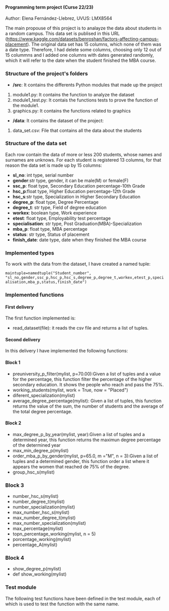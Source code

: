 #### Programming term project (Curse 22/23)

Author: Elena Fernández-Llebrez, UVUS: LMX8564

The main propouse of this project is to analayze the data about students in a random campus. 
This data set is publised in this URL (https://www.kaggle.com/datasets/benroshan/factors-affecting-campus-placement). The original data set has 15 columns, which none of them was a date type. Therefore, I had delete some columns, choosing only 12 out of 15 colummns and I added one columns with dates generated randomly, which it will refer to the date when the student finished the MBA course.

### Structure of the project's folders
- **/src**: It contains the differents Python modules that made up the project
 1. module1.py: It contains the function to analyze the dataset
 2. module1_test.py: It contais the functions tests to prove the function of the module1.
 3. graphics.py: It contains the functions related to graphics

- **/data**: It contains the dataset of the project:
1. data_set.csv: File that contains all the data about the students

### Structure of the data set
Each row contain the data of more or less 200 students, whose names and surnames are unknows.
For each student is registered 13 columns, for that reason the data set is made up by 15 columns:
- **sl_no**: int type, serial number
- **gender**:str type, gender, it can be male(M) or female(F)
- **ssc_p**: float type, Secondary Education percentage-10th Grade
- **hsc_p**:float type, Higher Education percentage-12th Grade
- **hsc_s**:str type, Specialization in Higher Secondary Education
- **degree_p**: float type, Degree Percentage
- **degree_t**: str type, Field of degree education
- **workex**: boolean type, Work experience
- **etest**: float type, Employability test percentage
- **specialisation**: str type, Post Graduation(MBA)-Specialization
- **mba_p**: float type, MBA percentage
- **status**: str type, Status of placement
- **finish_date**: date type, date when they finished the MBA course

### Implemented types
To work with the data from the dataset, I have created a named tuple:

`maintuple=namedtuple("Student_number", "sl_no,gender,ssc_p,hsc_p,hsc_s,degree_p,degree_t,workex,etest_p,specialisation,mba_p,status,finish_date")`

### Implemented functions

#### First delivery
The first function implemented is:
- read_dataset(file): it reads the csv file and returns a list of tuples.

#### Second delivery
In this delivery I have implemented the following functions:

#### Block 1
- preuniversity_p_filter(mylist, p=70.00):Given a list of tuples and a value for the percentage, this function filter the percentage of the higher secondary education. It shows the people who reach and pass the 75%.
- working_students(mylist, work = True, now = "Placed")
- diferent_specialization(mylist)
- average_degree_percentage(mylist): Given a list of tuples, this function returns the value of the sum, the number of students and the average of the total degree percentage.

#### Block 2
- max_degree_p_by_year(mylist, year):Given a list of tuples and a determined year, this function returns the maximun degree percentage of the determined year
- max_min_degree_p(mylist)
- order_mba_p_by_gender(mylist, p=65.0, m ="M", n = 3):Given a list of tuples and a determined gender, this function order a list where it appears the women that reached de 75% of the degree.
- group_hsc_s(mylist)

### Block 3
- number_hsc_s(mylist)
- number_degree_t(mylist)
- number_specialization(mylist)
-  max_number_hsc_s(mylist)
-  max_number_degree_t(mylist)
-  max_number_specialization(mylist)
-  max_percentage(mylist)
-  topn_percentage_working(mylist, n = 5)
-  porcentage_working(mylist)
-  percentage_A(mylist)

### Block 4
- show_degree_p(mylist)
- def show_working(mylist)

### Test module
The following test functions have been defined in the test module, each of which is used to test the function with the same name. 

